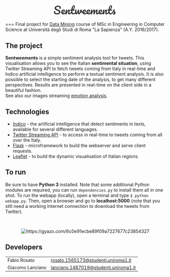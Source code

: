 <p align="center"><img src="img/logo.JPG"width=40%/></p>

===
Final project for [Data Mining](http://aris.me/index.php/data-mining-2016) course of MSc in Engineering in Computer Science
at Università degli Studi di Roma "La Sapienza" (A.Y. 2016/2017).

## The project
**Sentweements** is a simple sentiment analysis tool for tweets.
This visualisation allows you to see the Italian **sentimental situation**, using Twitter Streaming API to fetch tweets
coming from Italy in real-time and Indico artificial intelligence to perform a textual sentiment analysis. It is also
possible to select the starting date of the analysis, to get many different perspectives.
Results are presented in real-time on the client side in a beautiful fashion.  
See also our images streaming [emotion analysis](https://github.com/giacomolanciano/sentweements).

## Technologies
- [Indico](https://indico.io/) - the artificial intelligence that detect sentiments in texts, available for several different languages.
- [Twitter Streaming API](https://dev.twitter.com/streaming/overview) - to access in real-time to tweets coming from all over the Italy.
- [Flask](http://flask.pocoo.org/) - microframework to build the webserver and serve client requests.
- [Leaflet](http://leafletjs.com/) - to build the dynamic visualisation of Italian regions.

## To run
Be sure to have **Python 3** installed. Note that some additional Python modules are required, you can run `dependencies.py`
to install them all in one shot.
To run the webapp (locally), open a terminal and type `$ python webapp.py`. Then, open a browser and go to
**localhost:5000**  (note that you still need a working Internet connection to download the tweets from Twitter).

<br><p align="center" href="https://gyazo.com/0eabb771ee5875242b2e473aef9ec40b"><img src="https://gyazo.com/6c0e91ecbe89f09a7227677c23854327.gif" alt="https://gyazo.com/6c0e91ecbe89f09a7227677c23854327" width="50%"/></p>

## Developers

|                |                                     |
|----------------|-------------------------------------|  
|Fabio Rosato    |rosato.1565173@studenti.uniroma1.it  |  
|Giacomo Lanciano|lanciano.1487019@studenti.uniroma1.it|  
